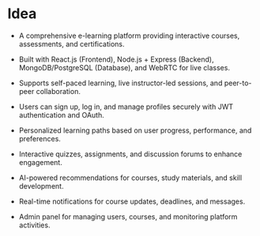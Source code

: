 # Idea

- A comprehensive e-learning platform providing interactive courses, assessments, and certifications.

- Built with React.js (Frontend), Node.js + Express (Backend), MongoDB/PostgreSQL (Database), and WebRTC for live classes.

- Supports self-paced learning, live instructor-led sessions, and peer-to-peer collaboration.

- Users can sign up, log in, and manage profiles securely with JWT authentication and OAuth.

- Personalized learning paths based on user progress, performance, and preferences.

- Interactive quizzes, assignments, and discussion forums to enhance engagement.

- AI-powered recommendations for courses, study materials, and skill development.

- Real-time notifications for course updates, deadlines, and messages.

- Admin panel for managing users, courses, and monitoring platform activities.